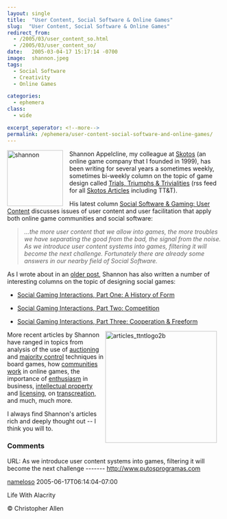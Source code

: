 ```yaml
---
layout: single
title:  "User Content, Social Software & Online Games"
slug:  "User Content, Social Software & Online Games"
redirect_from:
  - /2005/03/user_content_so.html
  - /2005/03/user_content_so/
date:   2005-03-04-17 15:17:14 -0700
image:  shannon.jpeg
tags:  
  - Social Software
  - Creativity
  - Online Games

categories:
  - ephemera
class:
  - wide

excerpt_seperator: <!--more-->
permalink: /ephemera/user-content-social-software-and-online-games/
---
```


<img width="130px" style=" margin-right:15px" align="left"  src="{{ site.url }}{{ site.baseurl }}/assets/images/shannon.jpeg" alt="shannon"/>Shannon Appelcline, my colleague at [Skotos](http://www.skotos.net) (an online game company that I founded in 1999), has been writing for several years a sometimes weekly, sometimes bi-weekly column on the topic of game design called [Trials, Triumphs & Trivialities](http://www.skotos.net/articles/TTnT_.shtml) (rss feed for all [Skotos Articles](http://www.skotos.net/articles/index.xml) including TT&T).

His latest column [Social Software & Gaming: User Content](http://www.skotos.net/articles/TTnT_163.phtml) discusses issues of user content and user facilitation that apply both online game communities and social software:

> _...the more user content that we allow into games, the more troubles we have separating the good from the bad, the signal from the noise. As we introduce user content systems into games, filtering it will become the next challenge. Fortunately there are already some answers in our nearby field of Social Software._

As I wrote about in an [older post](/2003/12/socialization_i.html), Shannon has also written a number of interesting columns on the topic of designing social games:

* [Social Gaming Interactions, Part One: A History of Form](http://www.skotos.net/articles/TTnT_136.phtml)  
    
* [Social Gaming Interactions, Part Two: Competition](http://www.skotos.net/articles/TTnT_137.phtml)
* [Social Gaming Interactions, Part Three: Cooperation & Freeform](https://web.archive.org/web/20100427195208/http://www.skotos.net/articles/TTnT_138.phtml)

<a href="#"><img width="260px" style=" margin-right:15px" align="right"  src="{{ site.url }}{{ site.baseurl }}/assets/images/articles_ttntlogo2b.gif" alt="articles_ttntlogo2b"/></a>More recent articles by Shannon have ranged in topics from analysis of the use of [auctioning](http://www.skotos.net/articles/TTnT_161.phtml) and [majority control](http://www.skotos.net/articles/TTnT_162.phtml) techniques in board games, how [communities work](https://web.archive.org/web/20070807005415/http://www.skotos.net/articles/TTnT_159.phtml) in online games, the importance of [enthusiasm](https://web.archive.org/web/20060106202914/http://www.skotos.net/articles/TTnT_160.phtml) in business, [intellectual property](http://www.skotos.net/articles/TTnT_146.phtml) and [licensing](https://web.archive.org/web/20070216231450/http://www.skotos.net/articles/TTnT_157.phtml), on [transcreation,](https://web.archive.org/web/20070216231344/http://www.skotos.net/articles/TTnT_151.phtml) and much, much more.

I always find Shannon's articles rich and deeply thought out -- I think you will to.

### Comments

URL: As we introduce user content systems into games, filtering it will become the next challenge ------- http://www.putosprogramas.com

[nameloso](#) 2005-06-17T06:14:04-07:00

<!-- [Games](/tags/games/) [Social Software](/tags/social-software/) [Web/Tech](/tags/web/tech/) [user content](/tags/user-content/) [social software](/tags/social-software/) [online games](/tags/online-games/) [social game](/tags/social-game/) [moderation](/tags/moderation/) [facilitation](/tags/facilitation/) [filtering](/tags/filtering/)
 -->

Life With Alacrity

© Christopher Allen
